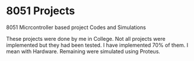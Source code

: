 # 8051 Projects
8051 Micrcontroller based project Codes and Simulations

These projects were done by me in College. Not all projects were implemented but they had been tested. I have implemented 70% of them. I mean with Hardware.
Remaining were simulated using Proteus.
